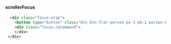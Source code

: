 <!--
 * @Author: your name
 * @Date: 2021-01-19 12:00:58
 * @LastEditTime: 2021-01-19 16:43:45
 * @LastEditors: Please set LastEditors
 * @Description: In User Settings Edit
 * @FilePath: \Notes\WeiBo\JQ组件.md
-->

#### scrollerFocus

``` html
  <div class="focus-wrap">
    <button type="button" class="btn btn-flat-person px-3 pb-1 person-btn scroller-opt-btn" onclick="scrollerFocusFunction(this)"><i class="fa fa-sort-desc" aria-hidden="true"></i></button>
    <div class="focus-recommend">
    </div>
 </div>

```
